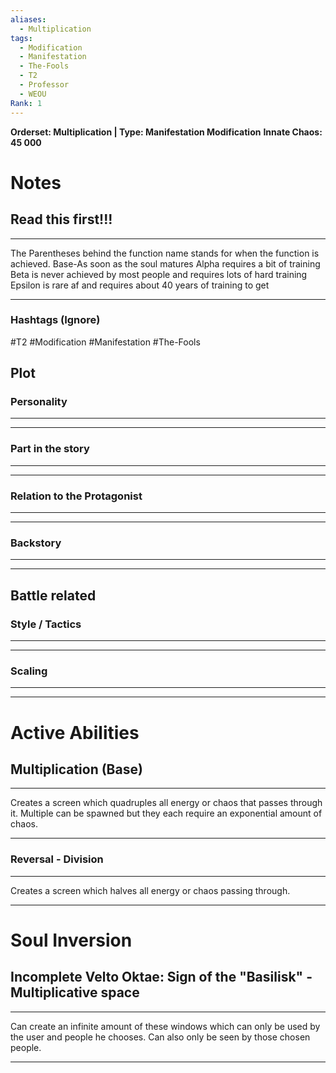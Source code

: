 ```yaml
---
aliases:
  - Multiplication
tags:
  - Modification
  - Manifestation
  - The-Fools
  - T2
  - Professor
  - WEOU
Rank: 1
---
```

**Orderset: Multiplication  | Type: Manifestation Modification**
**Innate Chaos:  45 000**

# Notes
## Read this first!!!
___
The Parentheses behind the function name stands for when the function is achieved.
Base-As soon as the soul matures
Alpha requires a bit of training 
Beta is never achieved by most people and requires lots of hard training
Epsilon is rare af and requires about 40 years of training to get
___
### Hashtags (Ignore)
#T2
#Modification 
#Manifestation
#The-Fools 


## Plot
### Personality
___

___
### Part in the story
___

___
### Relation to the Protagonist
___

___
### Backstory
___

___

## Battle related

### Style / Tactics
___

___
### Scaling 
___

___


# Active Abilities
## Multiplication  (Base)
___
Creates a screen which quadruples all energy or chaos that passes through it.
Multiple can be spawned but they each require an exponential amount of chaos.
___
### Reversal - Division
____
Creates a screen which halves all energy or chaos passing through.
___

# Soul Inversion
## Incomplete Velto Oktae: Sign of the "Basilisk" - Multiplicative space
___
Can create an infinite amount of these windows which can only be used by the user and people he chooses. Can also only be seen by those chosen people.
___
